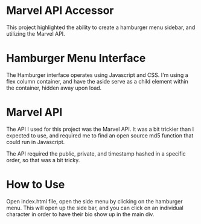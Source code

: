 # Marvel API Accessor
This project highlighted the ability to create a hamburger menu sidebar, and utilizing the Marvel API.


# Hamburger Menu Interface
The Hamburger interface operates using Javascript and CSS. I'm using a flex column container, and have the aside serve as a child element within the container, hidden away upon load.

# Marvel API
The API I used for this project was the Marvel API. It was a bit trickier than I expected to use, and required me to find an open source md5 function that could run in Javascript.

The API required the public, private, and timestamp hashed in a specific order, so that was a bit tricky.


# How to Use
Open index.html file, open the side menu by clicking on the hamburger menu. This will open up the side bar, and you can click on an individual character in order to have their bio show up in the main div. 
